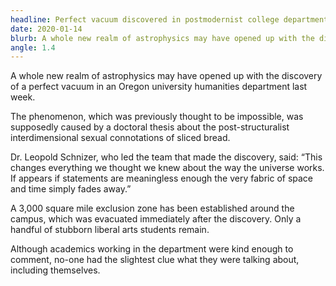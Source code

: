 ```yaml
---
headline: Perfect vacuum discovered in postmodernist college department
date: 2020-01-14
blurb: A whole new realm of astrophysics may have opened up with the discovery of a perfect vacuum in an Oregon university humanities department last week.
angle: 1.4
---
```


A whole new realm of astrophysics may have opened up with the discovery of a perfect vacuum in an Oregon university humanities department last week.

The phenomenon, which was previously thought to be impossible, was supposedly caused by a doctoral thesis about the post-structuralist interdimensional sexual connotations of sliced bread.

Dr. Leopold Schnizer, who led the team that made the discovery, said: “This changes everything we thought we knew about the way the universe works. If appears if statements are meaningless enough the very fabric of space and time simply fades away.”

A 3,000 square mile exclusion zone has been established around the campus, which was evacuated immediately after the discovery. Only a handful of stubborn liberal arts students remain.

Although academics working in the department were kind enough to comment, no-one had the slightest clue what they were talking about, including themselves.
